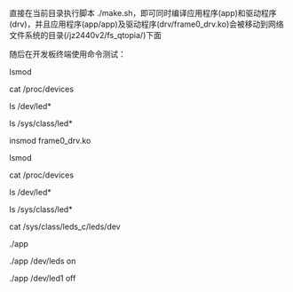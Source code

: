 直接在当前目录执行脚本 ./make.sh，即可同时编译应用程序(app)和驱动程序(drv)，并且应用程序(app/app)及驱动程序(drv/frame0_drv.ko)会被移动到网络文件系统的目录(/jz2440v2/fs_qtopia/)下面

随后在开发板终端使用命令测试：

lsmod

cat /proc/devices

ls /dev/led*

ls /sys/class/led*

insmod frame0_drv.ko

lsmod

cat /proc/devices

ls /dev/led*

ls /sys/class/led*

cat /sys/class/leds_c/leds/dev

./app

./app /dev/leds on

./app /dev/led1 off

